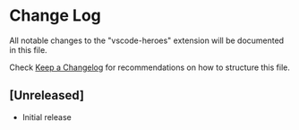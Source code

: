 # Change Log

All notable changes to the "vscode-heroes" extension will be documented in this file.

Check [Keep a Changelog](http://keepachangelog.com/) for recommendations on how to structure this file.

## [Unreleased]

- Initial release